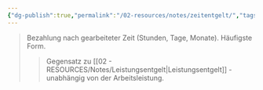 ```yaml
---
{"dg-publish":true,"permalink":"/02-resources/notes/zeitentgelt/","tags":["arbeitsrecht/entgelt"],"noteIcon":"","updated":"2025-10-29T12:59:11.680+01:00"}
---
```


>Bezahlung nach gearbeiteter Zeit (Stunden, Tage, Monate). Häufigste Form.
>>Gegensatz zu [[02 - RESOURCES/Notes/Leistungsentgelt\|Leistungsentgelt]] - unabhängig von der Arbeitsleistung.